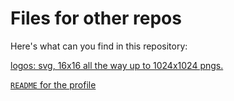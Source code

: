 # Files for other repos
Here's what can you find in this repository:

[logos: svg, 16x16 all the way up to 1024x1024 pngs.](https://github.com/OpenLocator/.github/tree/main/logos)

[`README` for the profile](https://github.com/OpenLocator/.github/blob/main/profile/README.md)
